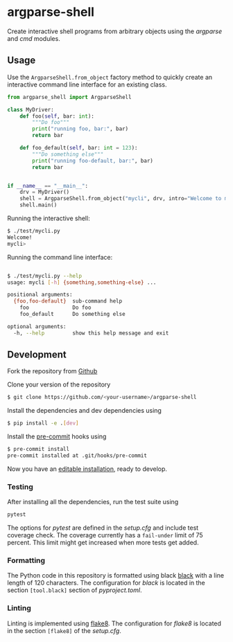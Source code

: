 # argparse-shell

Create interactive shell programs from arbitrary objects using the _argparse_ and _cmd_ modules.

## Usage

Use the `ArgparseShell.from_object` factory method to quickly create an interactive command line interface
for an existing class.

``` python
from argparse_shell import ArgparseShell

class MyDriver:
    def foo(self, bar: int):
        """Do foo"""
        print("running foo, bar:", bar)
        return bar

    def foo_default(self, bar: int = 123):
        """Do something else"""
        print("running foo-default, bar:", bar)
        return bar


if __name__ == "__main__":
    drv = MyDriver()
    shell = ArgparseShell.from_object("mycli", drv, intro="Welcome to mycli!")
    shell.main()

```

Running the interactive shell:

``` bash
$ ./test/mycli.py
Welcome!
mycli>
```

Running the command line interface:

``` bash

$ ./test/mycli.py --help
usage: mycli [-h] {something,something-else} ...

positional arguments:
  {foo,foo-default}  sub-command help
    foo              Do foo
    foo_default      Do something else

optional arguments:
  -h, --help         show this help message and exit
```

## Development

Fork the repository from [Github](https://github.com/jonasehrlich/argparse-shell)

Clone your version of the repository

``` bash
$ git clone https://github.com/<your-username>/argparse-shell
```

Install the dependencies and dev dependencies using

``` bash
$ pip install -e .[dev]
```

Install the [pre-commit](https://pre-commit.com/) hooks using

``` bash
$ pre-commit install
pre-commit installed at .git/hooks/pre-commit
```

Now you have an [editable installation](https://pip.pypa.io/en/stable/cli/pip_install/#editable-installs),
ready to develop.

### Testing

After installing all the dependencies, run the test suite using

``` bash
pytest
```

The options for _pytest_ are defined in the _setup.cfg_ and include test coverage check.
The coverage currently has a `fail-under` limit of 75 percent. This limit might get increased when more tests get added.

### Formatting

The Python code in this repository is formatted using black [black](https://github.com/psf/black) with a line length
of 120 characters. The configuration for _black_ is located in the section `[tool.black]` section of _pyproject.toml_.

### Linting

Linting is implemented using [flake8](https://github.com/PyCQA/flake8). The configuration for _flake8_ is located in
the section `[flake8]` of the _setup.cfg_.
